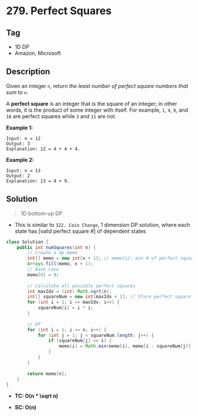# 279. Perfect Squares

## Tag

- 1D DP
- Amazon, Microsoft

## Description 

Given an integer `n`, return *the least number of perfect square numbers that sum to* `n`.

A **perfect square** is an integer that is the square of an integer; in other words, it is the product of some integer with itself. For example, `1`, `4`, `9`, and `16` are perfect squares while `3` and `11` are not.

 

**Example 1:**

```
Input: n = 12
Output: 3
Explanation: 12 = 4 + 4 + 4.
```

**Example 2:**

```
Input: n = 13
Output: 2
Explanation: 13 = 4 + 9.
```



## Solution

> 1D bottom-up DP

- This is similar to `322. Coin Change`, 1 dimension DP solution, where each state has [valid perfect square #] of dependent states



```java
class Solution {
    public int numSquares(int n) {
        // Create a dp memo
        int[] memo = new int[n + 1]; // memo[i]: min # of perfect squares sum up to i
        Arrays.fill(memo, n + 1);
        // Base case
        memo[0] = 0;
        
        // Calculate all possible perfect squares
        int maxIdx = (int) Math.sqrt(n);
        int[] squareNum = new int[maxIdx + 1]; // Store perfect square values (one extra space for 0)
        for (int i = 1; i <= maxIdx; i++) {
            squareNum[i] = i * i;
        }
        
        // DP
        for (int i = 1; i <= n; i++) {
            for (int j = 1; j < squareNum.length; j++) {
                if (squareNum[j] <= i) {
                    memo[i] = Math.min(memo[i], memo[i - squareNum[j]] + 1);
                }
            }
        }
        
        return memo[n]; 
    }
}
```

- **TC: O(n * \sqrt n)**

- **SC: O(n)**